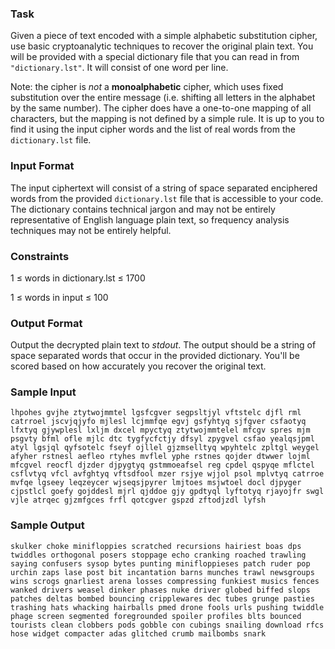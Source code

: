 ### Task

Given a piece of text encoded with a simple alphabetic substitution cipher, use basic cryptoanalytic techniques to recover the original plain text. You will be provided with a special dictionary file that you can read in from `"dictionary.lst"`. It will consist of one word per line.

Note: the cipher is *not* a **monoalphabetic** cipher, which uses fixed substitution over the entire message (i.e. shifting all letters in the alphabet by the same number). The cipher does have a one-to-one mapping of all characters, but the mapping is not defined by a simple rule. It is up to you to find it using the input cipher words and the list of real words from the `dictionary.lst` file.

### Input Format

The input ciphertext will consist of a string of space separated enciphered words from the provided `dictionary.lst` file that is accessible to your code. The dictionary contains technical jargon and may not be entirely representative of English language plain text, so frequency analysis techniques may not be entirely helpful.

### Constraints

1 ≤ words in dictionary.lst ≤ 1700

1 ≤ words in input ≤ 100

### Output Format

Output the decrypted plain text to *stdout*. The output should be a string of space separated words that occur in the provided dictionary. You'll be scored based on how accurately you recover the original text.

### Sample Input

`lhpohes gvjhe ztytwojmmtel lgsfcgver segpsltjyl vftstelc djfl rml catrroel jscvjqjyfo mjlesl lcjmmfqe egvj gsfyhtyq sjfgver csfaotyq lfxtyq gjywplesl lxljm dxcel mpyctyq ztytwojmmtelel mfcgv spres mjm psgvty bfml ofle mjlc dtc tygfycfctjy dfsyl zpygvel csfao yealqsjpml atyl lgsjql qyfsotelc fseyf ojllel gjzmselltyq wpyhtelc zpltgl weygel afyher rstnesl aefleo rtyhes mvflel yphe rstnes qojder dtwwer lojml mfcgvel reocfl djzder djpygtyq gstmmoeafsel reg cpdel qspyqe mflctel csflvtyq vfcl avfghtyq vftsdfool mzer rsjye wjjol psol mplvtyq catrroe mvfqe lgseey leqzeycer wjseqsjpyrer lmjtoes msjwtoel docl djpyger cjpstlcl goefy gojddesl mjrl qjddoe gjy gpdtyql lyftotyq rjayojfr swgl vjle atrqec gjzmfgces frfl qotcgver gspzd zftodjzdl lyfsh`

### Sample Output

`skulker choke minifloppies scratched recursions hairiest boas dps twiddles orthogonal posers stoppage echo cranking roached trawling saying confusers sysop bytes punting minifloppieses patch ruder pop urchin zaps lase post bit incantation barns munches trawl newsgroups wins scrogs gnarliest arena losses compressing funkiest musics fences wanked drivers weasel dinker phases nuke driver globed biffed slops patches deltas bombed bouncing cripplewares dec tubes grunge pasties trashing hats whacking hairballs pmed drone fools urls pushing twiddle phage screen segmented foregrounded spoiler profiles blts bounced tourists clean clobbers pods gobble con cubings snailing download rfcs hose widget compacter adas glitched crumb mailbombs snark`
